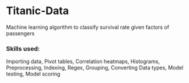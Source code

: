# Titanic-Data
Machine learning algorithm to classify survival rate given factors of passengers
### Skills used:
Importing data, Pivot tables, Correlation heatmaps, Histograms, Preprocessing, Indexing, Regex, Grouping, Converting Data types, Model  testing, Model scoring 
